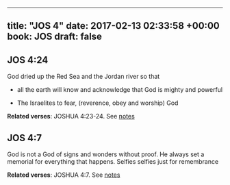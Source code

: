 
---
title: "JOS 4"
date: 2017-02-13 02:33:58 +00:00
book: JOS
draft: false
---

## JOS 4:24

God dried up the Red Sea and the Jordan river so that 

- all the earth will know and acknowledge that God is mighty and powerful

- The Israelites to fear, (reverence, obey and worship) God

**Related verses**: JOSHUA 4:23-24. See [notes](https://my.bible.com/notes/2569407473354793411)


## JOS 4:7

God is not a God of signs and wonders without proof. He always set a memorial for everything that happens. Selfies selfies just for remembrance

**Related verses**: JOSHUA 4:7. See [notes](https://my.bible.com/notes/2569399469381247362)


